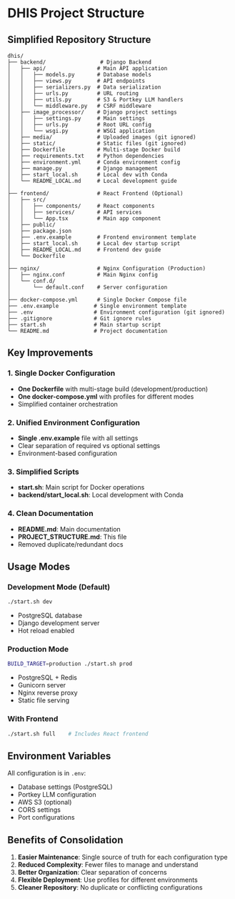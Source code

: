 # DHIS Project Structure

## Simplified Repository Structure

```
dhis/
├── backend/                 # Django Backend
│   ├── api/                # Main API application
│   │   ├── models.py       # Database models
│   │   ├── views.py        # API endpoints
│   │   ├── serializers.py  # Data serialization
│   │   ├── urls.py         # URL routing
│   │   ├── utils.py        # S3 & Portkey LLM handlers
│   │   └── middleware.py   # CSRF middleware
│   ├── image_processor/    # Django project settings
│   │   ├── settings.py     # Main settings
│   │   ├── urls.py         # Root URL config
│   │   └── wsgi.py         # WSGI application
│   ├── media/              # Uploaded images (git ignored)
│   ├── static/             # Static files (git ignored)
│   ├── Dockerfile          # Multi-stage Docker build
│   ├── requirements.txt    # Python dependencies
│   ├── environment.yml     # Conda environment config
│   ├── manage.py           # Django management
│   ├── start_local.sh      # Local dev with Conda
│   └── README_LOCAL.md     # Local development guide
│
├── frontend/               # React Frontend (Optional)
│   ├── src/
│   │   ├── components/     # React components
│   │   ├── services/       # API services
│   │   └── App.tsx         # Main app component
│   ├── public/
│   ├── package.json
│   ├── .env.example        # Frontend environment template
│   ├── start_local.sh      # Local dev startup script
│   ├── README_LOCAL.md     # Frontend dev guide
│   └── Dockerfile
│
├── nginx/                  # Nginx Configuration (Production)
│   ├── nginx.conf          # Main Nginx config
│   └── conf.d/
│       └── default.conf    # Server configuration
│
├── docker-compose.yml      # Single Docker Compose file
├── .env.example           # Single environment template
├── .env                   # Environment configuration (git ignored)
├── .gitignore             # Git ignore rules
├── start.sh               # Main startup script
└── README.md              # Project documentation
```

## Key Improvements

### 1. Single Docker Configuration
- **One Dockerfile** with multi-stage build (development/production)
- **One docker-compose.yml** with profiles for different modes
- Simplified container orchestration

### 2. Unified Environment Configuration
- **Single .env.example** file with all settings
- Clear separation of required vs optional settings
- Environment-based configuration

### 3. Simplified Scripts
- **start.sh**: Main script for Docker operations
- **backend/start_local.sh**: Local development with Conda

### 4. Clean Documentation
- **README.md**: Main documentation
- **PROJECT_STRUCTURE.md**: This file
- Removed duplicate/redundant docs

## Usage Modes

### Development Mode (Default)
```bash
./start.sh dev
```
- PostgreSQL database
- Django development server
- Hot reload enabled

### Production Mode
```bash
BUILD_TARGET=production ./start.sh prod
```
- PostgreSQL + Redis
- Gunicorn server
- Nginx reverse proxy
- Static file serving

### With Frontend
```bash
./start.sh full    # Includes React frontend
```

## Environment Variables

All configuration is in `.env`:
- Database settings (PostgreSQL)
- Portkey LLM configuration
- AWS S3 (optional)
- CORS settings
- Port configurations

## Benefits of Consolidation

1. **Easier Maintenance**: Single source of truth for each configuration type
2. **Reduced Complexity**: Fewer files to manage and understand
3. **Better Organization**: Clear separation of concerns
4. **Flexible Deployment**: Use profiles for different environments
5. **Cleaner Repository**: No duplicate or conflicting configurations